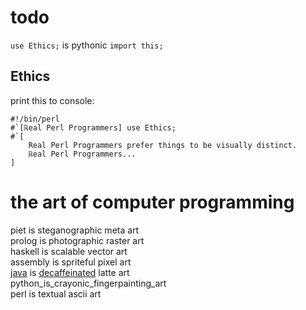 # todo
`use Ethics;`  is pythonic `import this;`  
## Ethics
print this to console:
```perl6
#!/bin/perl
#`[ℝeal Perl Programmers] use Ethics;
#`[
	Real Perl Programmers prefer things to be visually distinct. 
	ℝeal Perl Programmers...
]
```

# the art of computer programming
piet is steganographic meta art  
prolog is photographic raster art  
haskell is scalable vector art  
assembly is spriteful pixel art  
[java](http://www.webmd.com/diet/news/20061011/decaf-coffee-isnt-caffeine-free) is [decaffeinated](http://www.sbs.com.au/food/article/2017/02/27/chemicals-and-caffeine-whats-deal-decaf) latte art  
python_is_crayonic_fingerpainting_art  
perl is textual ascii art  

